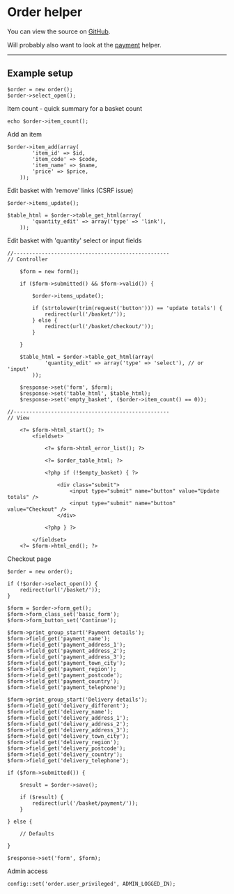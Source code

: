 
# Order helper

You can view the source on [GitHub](https://github.com/craigfrancis/framework/blob/master/framework/0.1/library/class/order/order.php).

Will probably also want to look at the [payment](../../doc/helpers/payment.md) helper.

---

## Example setup

	$order = new order();
	$order->select_open();

Item count - quick summary for a basket count

	echo $order->item_count();

Add an item

	$order->item_add(array(
			'item_id' => $id,
			'item_code' => $code,
			'item_name' => $name,
			'price' => $price,
		));

Edit basket with 'remove' links (CSRF issue)

	$order->items_update();

	$table_html = $order->table_get_html(array(
			'quantity_edit' => array('type' => 'link'),
		));

Edit basket with 'quantity' select or input fields

	//--------------------------------------------------
	// Controller

		$form = new form();

		if ($form->submitted() && $form->valid()) {

			$order->items_update();

			if (strtolower(trim(request('button'))) == 'update totals') {
				redirect(url('/basket/'));
			} else {
				redirect(url('/basket/checkout/'));
			}

		}

		$table_html = $order->table_get_html(array(
				'quantity_edit' => array('type' => 'select'), // or 'input'
			));

		$response->set('form', $form);
		$response->set('table_html', $table_html);
		$response->set('empty_basket', ($order->item_count() == 0));

	//--------------------------------------------------
	// View

		<?= $form->html_start(); ?>
			<fieldset>

				<?= $form->html_error_list(); ?>

				<?= $order_table_html; ?>

				<?php if (!$empty_basket) { ?>

					<div class="submit">
						<input type="submit" name="button" value="Update totals" />
						<input type="submit" name="button" value="Checkout" />
					</div>

				<?php } ?>

			</fieldset>
		<?= $form->html_end(); ?>

Checkout page

	$order = new order();

	if (!$order->select_open()) {
		redirect(url('/basket/'));
	}

	$form = $order->form_get();
	$form->form_class_set('basic_form');
	$form->form_button_set('Continue');

	$form->print_group_start('Payment details');
	$form->field_get('payment_name');
	$form->field_get('payment_address_1');
	$form->field_get('payment_address_2');
	$form->field_get('payment_address_3');
	$form->field_get('payment_town_city');
	$form->field_get('payment_region');
	$form->field_get('payment_postcode');
	$form->field_get('payment_country');
	$form->field_get('payment_telephone');

	$form->print_group_start('Delivery details');
	$form->field_get('delivery_different');
	$form->field_get('delivery_name');
	$form->field_get('delivery_address_1');
	$form->field_get('delivery_address_2');
	$form->field_get('delivery_address_3');
	$form->field_get('delivery_town_city');
	$form->field_get('delivery_region');
	$form->field_get('delivery_postcode');
	$form->field_get('delivery_country');
	$form->field_get('delivery_telephone');

	if ($form->submitted()) {

		$result = $order->save();

		if ($result) {
			redirect(url('/basket/payment/'));
		}

	} else {

		// Defaults

	}

	$response->set('form', $form);

Admin access

	config::set('order.user_privileged', ADMIN_LOGGED_IN);
